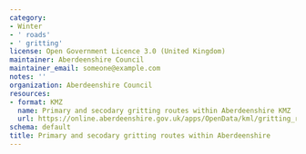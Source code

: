 ```yaml
---
category:
- Winter
- ' roads'
- ' gritting'
license: Open Government Licence 3.0 (United Kingdom)
maintainer: Aberdeenshire Council
maintainer_email: someone@example.com
notes: ''
organization: Aberdeenshire Council
resources:
- format: KMZ
  name: Primary and secodary gritting routes within Aberdeenshire KMZ
  url: https://online.aberdeenshire.gov.uk/apps/OpenData/kml/gritting_roads_main_and_secondary.kmz
schema: default
title: Primary and secodary gritting routes within Aberdeenshire
---
```

